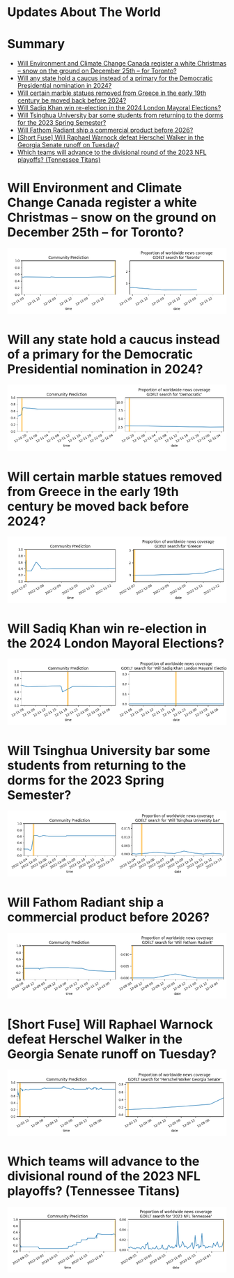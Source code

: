 
Updates About The World
=======================

Summary
=======

* [Will Environment and Climate Change Canada register a white Christmas – snow on the ground on December 25th – for Toronto?](#will-environment-and-climate-change-canada-register-a-white-christmas--snow-on-the-ground-on-december-25th--for-toronto)
* [Will any state hold a caucus instead of a primary for the Democratic Presidential nomination in 2024?](#will-any-state-hold-a-caucus-instead-of-a-primary-for-the-democratic-presidential-nomination-in-2024)
* [Will certain marble statues removed from Greece in the early 19th century be moved back before 2024?](#will-certain-marble-statues-removed-from-greece-in-the-early-19th-century-be-moved-back-before-2024)
* [Will Sadiq Khan win re-election in the 2024 London Mayoral Elections?](#will-sadiq-khan-win-re-election-in-the-2024-london-mayoral-elections)
* [Will Tsinghua University bar some students from returning to the dorms for the 2023 Spring Semester?](#will-tsinghua-university-bar-some-students-from-returning-to-the-dorms-for-the-2023-spring-semester)
* [Will Fathom Radiant ship a commercial product before 2026?](#will-fathom-radiant-ship-a-commercial-product-before-2026)
* [[Short Fuse] Will Raphael Warnock defeat Herschel Walker in the Georgia Senate runoff on Tuesday?](#short-fuse-will-raphael-warnock-defeat-herschel-walker-in-the-georgia-senate-runoff-on-tuesday)
* [Which teams will advance to the divisional round of the 2023 NFL playoffs? (Tennessee Titans)](#which-teams-will-advance-to-the-divisional-round-of-the-2023-nfl-playoffs-tennessee-titans)

# Will Environment and Climate Change Canada register a white Christmas – snow on the ground on December 25th – for Toronto?


![Toronto "white Christmas"](assets/01.png)
# Will any state hold a caucus instead of a primary for the Democratic Presidential nomination in 2024?


![Any State Dem Pres. Caucus in 2024](assets/04.png)
# Will certain marble statues removed from Greece in the early 19th century be moved back before 2024?


![Will certain statues go to Greece by 2024?](assets/05.png)
# Will Sadiq Khan win re-election in the 2024 London Mayoral Elections?


![Sadiq Khan re-elected in 2024](assets/06.png)
# Will Tsinghua University bar some students from returning to the dorms for the 2023 Spring Semester?


![Tsinghua University Dorms Closed Spring 2023?](assets/07.png)
# Will Fathom Radiant ship a commercial product before 2026?


![Fathom Radiant Product Launch by 2026](assets/08.png)
# [Short Fuse] Will Raphael Warnock defeat Herschel Walker in the Georgia Senate runoff on Tuesday?


![Will The People Choose Raphael Warnock?](assets/09.png)
# Which teams will advance to the divisional round of the 2023 NFL playoffs? (Tennessee Titans)


![Tennessee Titans](assets/10.png)